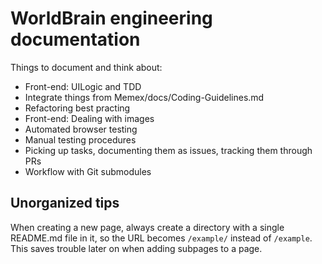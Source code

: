 # WorldBrain engineering documentation

Things to document and think about:

- Front-end: UILogic and TDD
- Integrate things from Memex/docs/Coding-Guidelines.md
- Refactoring best practing
- Front-end: Dealing with images
- Automated browser testing
- Manual testing procedures
- Picking up tasks, documenting them as issues, tracking them through PRs
- Workflow with Git submodules

## Unorganized tips

When creating a new page, always create a directory with a single README.md file in it, so the URL becomes `/example/` instead of `/example`. This saves trouble later on when adding subpages to a page.
